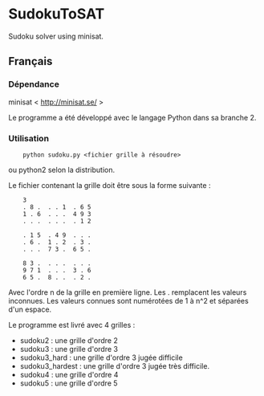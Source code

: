 SudokuToSAT
===========

Sudoku solver using minisat.


Français
--------


### Dépendance 
minisat < http://minisat.se/ >

Le programme a été développé avec le langage Python dans sa branche 2.
### Utilisation 

        python sudoku.py <fichier grille à résoudre>
ou python2 selon la distribution.

Le fichier contenant la grille doit être sous la forme suivante :

        3
        . 8 .  . . 1  . 6 5
        1 . 6  . . .  4 9 3
        . . .  . . .  . 1 2

        . 1 5  . 4 9  . . .
        . 6 .  1 . 2  . 3 .
        . . .  7 3 .  6 5 .

        8 3 .  . . .  . . .
        9 7 1  . . .  3 . 6
        6 5 .  8 . .  . 2 .

Avec l'ordre n de la grille en première ligne.
Les . remplacent les valeurs inconnues. Les valeurs connues sont numérotées de 1 à n^2 
et séparées d'un espace.

Le programme est livré avec 4 grilles :

* sudoku2 : une grille d'ordre 2
* sudoku3 : une grille d'ordre 3
* sudoku3_hard : une grille d'ordre 3 jugée difficile
* sudoku3_hardest : une grille d'ordre 3 jugée très difficile.
* sudoku4 : une grille d'ordre 4
* sudoku5 : une grille d'ordre 5
